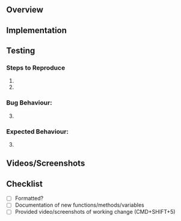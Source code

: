 ## Overview


## Implementation


## Testing

### Steps to Reproduce
1. 
2. 

### Bug Behaviour:
3. 

### Expected Behaviour:
3. 

## Videos/Screenshots


## Checklist

- [ ] Formatted?
- [ ] Documentation of new functions/methods/variables
- [ ] Provided video/screenshots of working change (CMD+SHIFT+5)